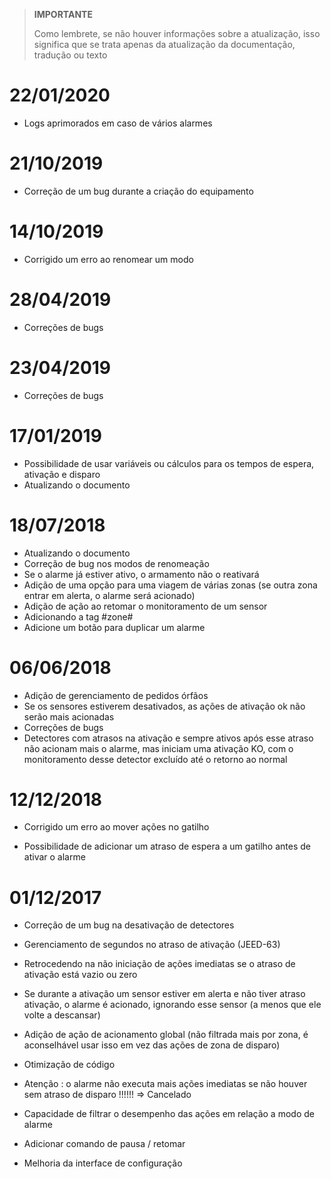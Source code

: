>**IMPORTANTE**
>
>Como lembrete, se não houver informações sobre a atualização, isso significa que se trata apenas da atualização da documentação, tradução ou texto


# 22/01/2020

- Logs aprimorados em caso de vários alarmes

# 21/10/2019

- Correção de um bug durante a criação do equipamento

# 14/10/2019

- Corrigido um erro ao renomear um modo

# 28/04/2019

- Correções de bugs

# 23/04/2019

- Correções de bugs

# 17/01/2019

- Possibilidade de usar variáveis ou cálculos para os tempos de espera, ativação e disparo
- Atualizando o documento

# 18/07/2018

- Atualizando o documento
- Correção de bug nos modos de renomeação
- Se o alarme já estiver ativo, o armamento não o reativará
- Adição de uma opção para uma viagem de várias zonas (se outra zona entrar em alerta, o alarme será acionado)
- Adição de ação ao retomar o monitoramento de um sensor
- Adicionando a tag #zone#
- Adicione um botão para duplicar um alarme

# 06/06/2018

- Adição de gerenciamento de pedidos órfãos
- Se os sensores estiverem desativados, as ações de ativação ok não serão mais acionadas
- Correções de bugs
- Detectores com atrasos na ativação e sempre ativos após esse atraso não acionam mais o alarme, mas iniciam uma ativação KO, com o monitoramento desse detector excluído até o retorno ao normal

# 12/12/2018

- Corrigido um erro ao mover ações no gatilho

- Possibilidade de adicionar um atraso de espera a um gatilho antes de ativar o alarme

# 01/12/2017

-   Correção de um bug na desativação de detectores

-   Gerenciamento de segundos no atraso de ativação (JEED-63)

-   Retrocedendo na não iniciação de ações imediatas se
    o atraso de ativação está vazio ou zero

-   Se durante a ativação um sensor estiver em alerta e não tiver atraso
    ativação, o alarme é acionado, ignorando esse sensor
    (a menos que ele volte a descansar)

-   Adição de ação de acionamento global (não filtrada mais por zona,
    é aconselhável usar isso em vez das ações de
    zona de disparo)

-   Otimização de código

-   Atenção : o alarme não executa mais ações imediatas se não houver
    sem atraso de disparo !!!!!! ⇒ Cancelado

-   Capacidade de filtrar o desempenho das ações em relação a
    modo de alarme

-   Adicionar comando de pausa / retomar

-   Melhoria da interface de configuração
